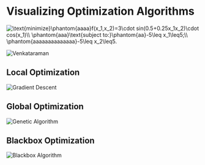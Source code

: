 # Visualizing Optimization Algorithms

<img src="https://latex.codecogs.com/svg.latex?\text{minimize}\phantom{aaaa}f(x_1,x_2)=3\cdot&space;sin(0.5&plus;0.25x_1x_2)\cdot&space;cos(x_1)\\&space;\phantom{aaa}\text{subject&space;to:}\phantom{aa}-5\leq&space;x_1\leq5;\\&space;\phantom{aaaaaaaaaaaaaa}-5\leq&space;x_2\leq5." title="\text{minimize}\phantom{aaaa}f(x_1,x_2)=3\cdot sin(0.5+0.25x_1x_2)\cdot cos(x_1)\\ \phantom{aaa}\text{subject to:}\phantom{aa}-5\leq x_1\leq5;\\ \phantom{aaaaaaaaaaaaaa}-5\leq x_2\leq5." />

![Venkataraman](https://github.com/ddfabbro/pyOOopt/blob/master/examples/images/3dplot.jpg)

## Local Optimization

![Gradient Descent](https://github.com/ddfabbro/pyOOopt/blob/master/examples/images/descent.gif)

## Global Optimization

![Genetic Algorithm](https://github.com/ddfabbro/pyOOopt/blob/master/examples/images/evolution.gif)

## Blackbox Optimization

![Blackbox Algorithm](https://github.com/ddfabbro/pyOOopt/blob/master/examples/images/kriging.gif)